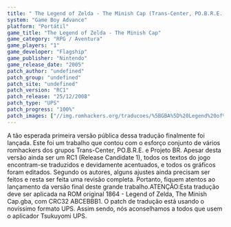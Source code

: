 ```yaml
---
title: " The Legend of Zelda - The Minish Cap (Trans-Center, PO.B.R.E. e Projeto BR)"
system: "Game Boy Advance"
platform: "Portátil"
game_title: "The Legend of Zelda - The Minish Cap"
game_category: "RPG / Aventura"
game_players: "1"
game_developer: "Flagship"
game_publisher: "Nintendo"
game_release_date: "2005"
patch_author: "undefined"
patch_group: "undefined"
patch_site: "undefined"
patch_version: "RC1"
patch_release: "25/12/2008"
patch_type: "UPS"
patch_progress: "100%"
patch_images: ["//img.romhackers.org/traducoes/%5BGBA%5D%20Legend%20of%20Zelda,%20The%20-%20The%20Minish%20Cap%20-%20Trans-Center%20-%201.png","//img.romhackers.org/traducoes/%5BGBA%5D%20Legend%20of%20Zelda,%20The%20-%20The%20Minish%20Cap%20-%20Trans-Center%20-%202.png","//img.romhackers.org/traducoes/%5BGBA%5D%20Legend%20of%20Zelda,%20The%20-%20The%20Minish%20Cap%20-%20Trans-Center%20-%203.png"]
---
```

A tão esperada primeira versão pública dessa tradução finalmente foi lançada. Este foi um trabalho que contou com o esforço conjunto de vários romhackers dos grupos Trans-Center, PO.B.R.E. e Projeto BR. Apesar desta versão ainda ser um RC1 (Release Candidate 1), todos os textos do jogo encontram-se traduzidos e devidamente acentuados, e todos os gráficos foram editados. Segundo os autores, alguns ajustes ainda precisam ser feitos e resta ser feita uma revisão completa. Portanto, fiquem atentos ao lançamento da versão final deste grande trabalho.ATENÇÃO:Esta tradução deve ser aplicada na ROM original 1864 - Legend of Zelda, The Minish Cap.gba, com CRC32 ABCEBBB1. O patch de tradução está usando o novíssimo formato UPS. Assim sendo, nós aconselhamos a todos que usem o aplicador Tsukuyomi UPS.